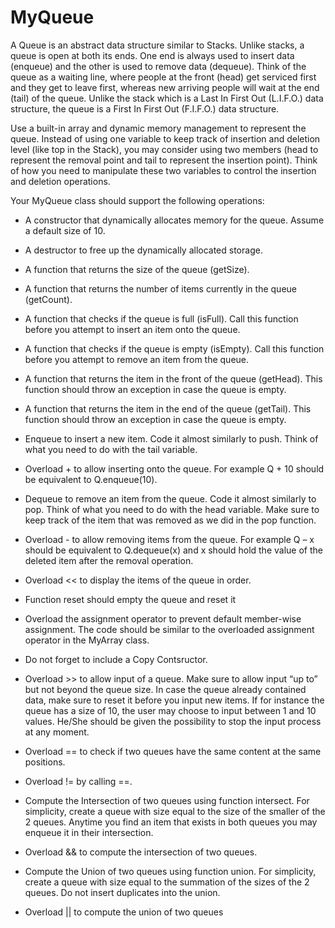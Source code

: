 # MyQueue
A Queue is an abstract data structure similar to Stacks. Unlike stacks, a queue is open at both its ends. One end is always used to insert data (enqueue) and the other is used to remove data (dequeue). Think of the queue as a waiting line, where people at the front (head) get serviced first and they get to leave first, whereas new arriving people will wait at the end (tail) of the queue. Unlike the stack which is a Last In First Out (L.I.F.O.) data structure, the queue is a First In First Out (F.I.F.O.) data structure.

Use a built-in array and dynamic memory management to represent the queue. Instead of using one variable to keep track of insertion and
deletion level (like top in the Stack), you may consider using two members (head to represent the removal
point and tail to represent the insertion point). Think of how you need to manipulate these two variables
to control the insertion and deletion operations.

Your MyQueue class should support the following operations:

- A constructor that dynamically allocates memory for the queue. Assume a default size of 10.

- A destructor to free up the dynamically allocated storage.

- A function that returns the size of the queue (getSize).

- A function that returns the number of items currently in the queue (getCount).

- A function that checks if the queue is full (isFull). Call this function before you attempt to insert
an item onto the queue.

- A function that checks if the queue is empty (isEmpty). Call this function before you attempt to
remove an item from the queue.

- A function that returns the item in the front of the queue (getHead). This function should throw
an exception in case the queue is empty.

- A function that returns the item in the end of the queue (getTail). This function should throw an
exception in case the queue is empty.

- Enqueue to insert a new item. Code it almost similarly to push. Think of what you need to do with
the tail variable.

- Overload + to allow inserting onto the queue. For example Q + 10 should be equivalent to
Q.enqueue(10).

- Dequeue to remove an item from the queue. Code it almost similarly to pop. Think of what you
need to do with the head variable. Make sure to keep track of the item that was removed as we
did in the pop function.

- Overload - to allow removing items from the queue. For example Q – x should be equivalent to
Q.dequeue(x) and x should hold the value of the deleted item after the removal operation.

- Overload << to display the items of the queue in order.

- Function reset should empty the queue and reset it

- Overload the assignment operator to prevent default member-wise assignment. The code should
be similar to the overloaded assignment operator in the MyArray class.

- Do not forget to include a Copy Contsructor.

- Overload >> to allow input of a queue. Make sure to allow input “up to” but not beyond the queue
size. In case the queue already contained data, make sure to reset it before you input new items.
If for instance the queue has a size of 10, the user may choose to input between 1 and 10 values.
He/She should be given the possibility to stop the input process at any moment.

- Overload == to check if two queues have the same content at the same positions.

- Overload != by calling ==.

- Compute the Intersection of two queues using function intersect. For simplicity, create a queue
with size equal to the size of the smaller of the 2 queues. Anytime you find an item that exists in
both queues you may enqueue it in their intersection.

- Overload && to compute the intersection of two queues.

- Compute the Union of two queues using function union. For simplicity, create a queue with size
equal to the summation of the sizes of the 2 queues. Do not insert duplicates into the union.

- Overload || to compute the union of two queues
